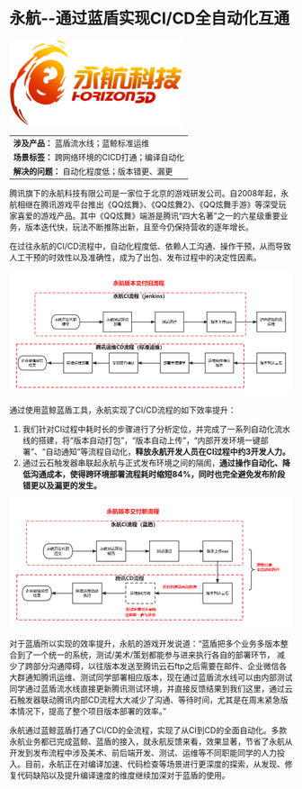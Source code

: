 # **永航--通过蓝盾实现CI/CD全自动化互通**

![](../../.gitbook/assets/image-casestady-yonghang1.png) 

||
|:-|
|**涉及产品：** 蓝盾流水线；蓝鲸标准运维|
|**场景标签：** 跨网络环境的CICD打通；编译自动化|
|**解决的问题：**  自动化程度低；版本错更、漏更|


腾讯旗下的永航科技有限公司是一家位于北京的游戏研发公司。自2008年起，永航相继在腾讯游戏平台推出《QQ炫舞》、《QQ炫舞2》、《QQ炫舞手游》等深受玩家喜爱的游戏产品。其中《QQ炫舞》端游是腾讯“四大名著”之一的六星级重要业务，版本迭代快，玩法不断推陈出新，且至今仍保持营收的逐年增长。


在过往永航的CI/CD流程中，自动化程度低、依赖人工沟通、操作干预，从而导致人工干预的时效性以及准确性，成为了出包、发布过程中的决定性因素。


![](../../.gitbook/assets/image-casestudy-yonghang2.png)


通过使用蓝鲸蓝盾工具，永航实现了CI/CD流程的如下效率提升：
1. 我们针对CI过程中耗时长的步骤进行了分析定位，并完成了一系列自动化流水线的搭建，将“版本自动打包”，“版本自动上传”，“内部开发环境一键部署”、“自动通知”等流程自动化，**释放永航开发人员在CI过程中约3开发人力。**
2. 通过云石触发器串联起永航与正式发布环境之间的隔阂，**通过操作自动化、降低沟通成本，使得跨环境部署流程耗时缩短84%，同时也完全避免发布阶段错更以及漏更的发生。**

![](../../.gitbook/assets/image-casestudy-yonghang3.png)


对于蓝盾所以实现的效率提升，永航的游戏开发说道：“蓝盾把多个业务多版本整合到了一个统一的系统，测试/美术/策划都能参与进来执行各自的部署环节， 减少了跨部分沟通障碍，以往版本发送至腾讯云石ftp之后需要在邮件、企业微信各大群通知腾讯运维、测试同学部署相应版本，现在通过蓝盾流水线可以由内部测试同学通过蓝盾流水线直接更新腾讯测试环境，并直接反馈结果到我们这里，通过云石触发器联动腾讯内部CD流程大大减少了沟通、等待时间，尤其是在周末紧急版本情况下，提高了整个项目版本部署的效率。”


永航通过蓝鲸蓝盾打通了CI/CD的全流程，实现了从CI到CD的全面自动化。多款永航业务都已完成蓝鲸、蓝盾的接入，就永航反馈来看，效果显著，节省了永航从开发到发布流程中涉及美术、前后端开发、测试、运维等不同职能同学的人力投入。目前，永航正在对编译加速、代码检查等场景进行更深度的探索，从发现、修复代码缺陷以及提升编译速度的维度继续加深对于蓝盾的使用。
